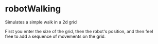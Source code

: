 # robotWalking
Simulates a simple walk in a 2d grid

First you enter the size of the grid, then the robot's position, and then feel free to add a sequence of movements on the grid.
